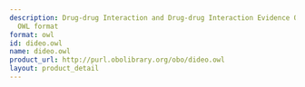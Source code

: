 ```yaml
---
description: Drug-drug Interaction and Drug-drug Interaction Evidence Ontology in
  OWL format
format: owl
id: dideo.owl
name: dideo.owl
product_url: http://purl.obolibrary.org/obo/dideo.owl
layout: product_detail
---
```

